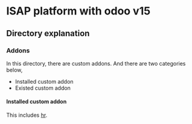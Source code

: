 # ISAP platform with odoo v15

## Directory explanation

### Addons
In this directory, there are custom addons. And there are two categories below,
- Installed custom addon
- Existed custom addon

[hr]: (hr/README.md)
[hr_recruitment]: (hr_recruitment/README.md)
[s2u_online_appointment]: (s2u_online_appointment/README.md)
[website_hr_recruitment]: (website_hr_recruitment/README.md)

#### Installed custom addon

This includes [hr][hr].

